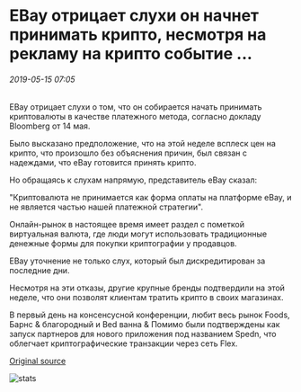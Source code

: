 # EBay отрицает слухи он начнет принимать крипто, несмотря на рекламу на крипто событие ...

###### 2019-05-15 07:05

EBay отрицает слухи о том, что он собирается начать принимать криптовалюты в качестве платежного метода, согласно докладу Bloomberg от 14 мая.

Было высказано предположение, что на этой неделе всплеск цен на крипто, что произошло без объяснения причин, был связан с надеждами, что eBay готовится принять крипто.

Но обращаясь к слухам напрямую, представитель eBay сказал:

"Криптовалюта не принимается как форма оплаты на платформе eBay, и не является частью нашей платежной стратегии".

Онлайн-рынок в настоящее время имеет раздел с пометкой виртуальная валюта, где люди могут использовать традиционные денежные формы для покупки криптографии у продавцов.

EBay уточнение не только слух, который был дискредитирован за последние дни.

Несмотря на эти отказы, другие крупные бренды подтвердили на этой неделе, что они позволят клиентам тратить крипто в своих магазинах.

В первый день на консенсусной конференции, любит весь рынок Foods, Барнс & благородный и Bed ванна & Помимо были подтверждены как запуск партнеров для нового приложения под названием Spedn, что облегчает криптографические транзакции через сеть Flex.

[Original source](https://cointelegraph.com/news/ebay-denies-rumors-it-will-start-accepting-crypto-despite-advertising-at-crypto-event)

![stats](https://c.statcounter.com/11760860/0/a89fa40b/1/ "stats")